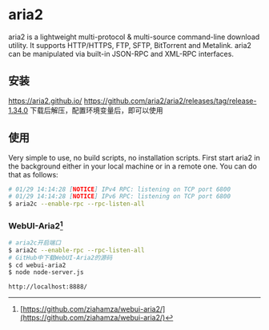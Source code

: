 # aria2
<!-- @author DHJT 2019-01-23 -->
aria2 is a lightweight multi-protocol & multi-source command-line download utility. It supports HTTP/HTTPS, FTP, SFTP, BitTorrent and Metalink. aria2 can be manipulated via built-in JSON-RPC and XML-RPC interfaces.
## 安装
https://aria2.github.io/
https://github.com/aria2/aria2/releases/tag/release-1.34.0
下载后解压，配置环境变量后，即可以使用


## 使用
Very simple to use, no build scripts, no installation scripts. First start aria2 in the background either in your local machine or in a remote one. You can do that as follows:
```sh
# 01/29 14:14:28 [NOTICE] IPv4 RPC: listening on TCP port 6800
# 01/29 14:14:28 [NOTICE] IPv6 RPC: listening on TCP port 6800
$ aria2c --enable-rpc --rpc-listen-all
```

### WebUI-Aria2[^5]
```sh
# aria2c开启端口
$ aria2c --enable-rpc --rpc-listen-all
# GitHub中下载WebUI-Aria2的源码
$ cd webui-aria2
$ node node-server.js
```
`http://localhost:8888/`

[^1]: [aria2（命令行下载器）使用](https://www.jianshu.com/p/6e6a02e1f15e)
[^2]: [Aria2-不限速全平台下载利器](https://www.cnblogs.com/timhbw/p/6531176.html)
[^3]: [BaiduExporter](https://github.com/acgotaku/BaiduExporter)
[^4]: [无限制下载神器aria2](https://baijiahao.baidu.com/s?id=1595877979348356747&wfr=spider&for=pc)
[^5]: [https://github.com/ziahamza/webui-aria2/](https://github.com/ziahamza/webui-aria2/)